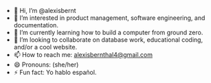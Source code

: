 - 👋 Hi, I’m @alexisbernt
- 👀 I’m interested in product management, software engineering, and documentation.
- 🌱 I’m currently learning how to build a computer from ground zero.
- 💞️ I’m looking to collaborate on database work, educational coding, and/or a cool website.
- 📫 How to reach me: alexisbernthal4@gmail.com
- 😄 Pronouns: (she/her)
- ⚡ Fun fact: Yo hablo español. 

